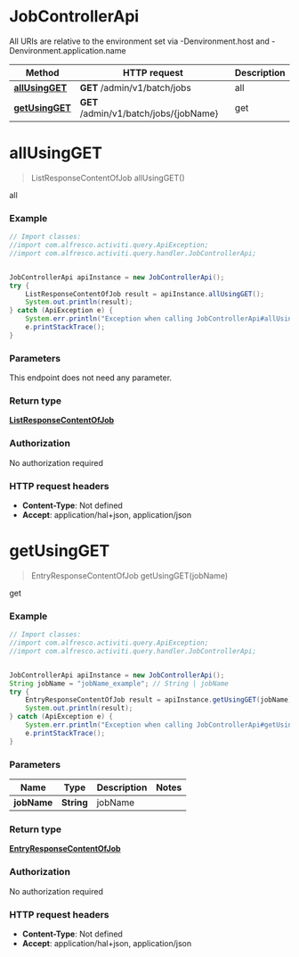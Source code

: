 # JobControllerApi

All URIs are relative to the environment set via -Denvironment.host and -Denvironment.application.name

Method | HTTP request | Description
------------- | ------------- | -------------
[**allUsingGET**](JobControllerApi.md#allUsingGET) | **GET** /admin/v1/batch/jobs | all
[**getUsingGET**](JobControllerApi.md#getUsingGET) | **GET** /admin/v1/batch/jobs/{jobName} | get


<a name="allUsingGET"></a>
# **allUsingGET**
> ListResponseContentOfJob allUsingGET()

all

### Example
```java
// Import classes:
//import com.alfresco.activiti.query.ApiException;
//import com.alfresco.activiti.query.handler.JobControllerApi;


JobControllerApi apiInstance = new JobControllerApi();
try {
    ListResponseContentOfJob result = apiInstance.allUsingGET();
    System.out.println(result);
} catch (ApiException e) {
    System.err.println("Exception when calling JobControllerApi#allUsingGET");
    e.printStackTrace();
}
```

### Parameters
This endpoint does not need any parameter.

### Return type

[**ListResponseContentOfJob**](ListResponseContentOfJob.md)

### Authorization

No authorization required

### HTTP request headers

 - **Content-Type**: Not defined
 - **Accept**: application/hal+json, application/json

<a name="getUsingGET"></a>
# **getUsingGET**
> EntryResponseContentOfJob getUsingGET(jobName)

get

### Example
```java
// Import classes:
//import com.alfresco.activiti.query.ApiException;
//import com.alfresco.activiti.query.handler.JobControllerApi;


JobControllerApi apiInstance = new JobControllerApi();
String jobName = "jobName_example"; // String | jobName
try {
    EntryResponseContentOfJob result = apiInstance.getUsingGET(jobName);
    System.out.println(result);
} catch (ApiException e) {
    System.err.println("Exception when calling JobControllerApi#getUsingGET");
    e.printStackTrace();
}
```

### Parameters

Name | Type | Description  | Notes
------------- | ------------- | ------------- | -------------
 **jobName** | **String**| jobName |

### Return type

[**EntryResponseContentOfJob**](EntryResponseContentOfJob.md)

### Authorization

No authorization required

### HTTP request headers

 - **Content-Type**: Not defined
 - **Accept**: application/hal+json, application/json

